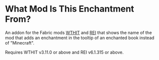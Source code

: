 # What Mod Is This Enchantment From?

An addon for the Fabric mods [WTHIT](https://github.com/badasintended/wthit "What The Hell Is That?") and [REI](https://github.com/shedaniel/RoughlyEnoughItems "Roughly Enough Items") that shows the name of the mod that adds an enchantment in the tooltip of an enchanted book instead of "Minecraft".

Requires WTHIT v3.11.0 or above and REI v6.1.315 or above.
